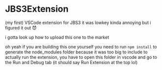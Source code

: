 # JBS3Extension
 (my first) VSCode extension for JBS3
 it was lowkey kinda annoying but i figured it out 😈
 
 i gotta look up how to upload this one to the market

 oh yeah if you are building this one yourself you need to run `npm install` to generate the node_modules folder because it was too big to include
 to actually run the extension, you have to open this folder in vscode and go to the Run and Debug tab (it should say Run Extension at the top lol)